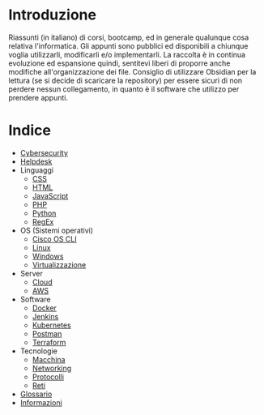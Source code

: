 # Introduzione
Riassunti (in italiano) di corsi, bootcamp, ed in generale qualunque cosa relativa l'informatica. Gli appunti sono pubblici ed disponibili a chiunque voglia utilizzarli, modificarli e/o implementarli.
La raccolta è in continua evoluzione ed espansione quindi, sentitevi liberi di proporre anche modifiche all'organizzazione dei file.
Consiglio di utilizzare Obsidian per la lettura (se si decide di scaricare la repository) per essere sicuri di non perdere nessun collegamento, in quanto è il software che utilizzo per prendere appunti.
# Indice

- [Cybersecurity](./Cybersecurity.md)
- [Helpdesk](Helpdesk.md)
- Linguaggi
	- [CSS](./linguaggi/css)
	- [HTML](./linguaggi/html)
	- [JavaScript](./linguaggi/javascript)
	- [PHP](./linguaggi/php)
	- [Python](./linguaggi/python)
	- [RegEx](./linguaggi/regex)
- OS (Sistemi operativi)
	- [Cisco OS CLI](<./os/cisco os cli>)
	- [Linux](./os/linus)
	- [Windows](./os/windows)
	- [Virtualizzazione](./os/virtualizzazione)
- Server
	- [Cloud](./server/cloud)
	- [AWS](./server/aws)
- Software
	- [Docker](./software/docker)
	- [Jenkins](./software/jenkins)
	- [Kubernetes](./software/kubernetes)
	- [Postman](./software/postman)
	- [Terraform](./software/terraform)
- Tecnologie
	- [Macchina](./tecnologie/macchina)
	- [Networking](./tecnologie/networking)
	- [Protocolli](./tecnologie/protocolli)
	- [Reti](./tecnologie/reti)
- [Glossario](./Glossario.md)
- [Informazioni](./Informazioni.md)


